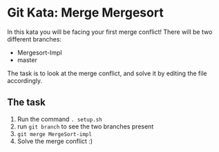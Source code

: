 # Git Kata: Merge Mergesort
In this kata you will be facing your first merge conflict!
There will be two different branches:

* Mergesort-Impl
* master

The task is to look at the merge conflict, and solve it by editing the file accordingly.

## The task

1. Run the command `. setup.sh`
1. run `git branch` to see the two branches present
1. `git merge MergeSort-impl`
1. Solve the merge conflict :)


